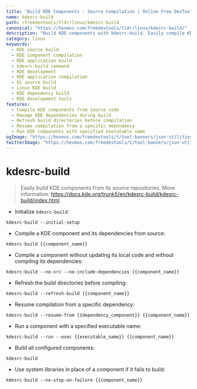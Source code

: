 ```yaml
---
title: "Build KDE Components - Source Compilation | Online Free DevTools by Hexmos"
name: kdesrc-build
path: /freedevtools/tldr/linux/kdesrc-build
canonical: "https://hexmos.com/freedevtools/tldr/linux/kdesrc-build/"
description: "Build KDE components with kdesrc-build. Easily compile KDE applications and dependencies from source code repositories using command-line options. Free online tool, no registration required."
category: linux
keywords:
  - KDE source build
  - KDE component compilation
  - KDE application build
  - kdesrc-build command
  - KDE development
  - KDE application compilation
  - Qt source build
  - Linux KDE build
  - KDE dependency build
  - KDE development tools
features:
  - Compile KDE components from source code
  - Manage KDE dependencies during build
  - Refresh build directories before compilation
  - Resume compilation from a specific dependency
  - Run KDE components with specified executable name
ogImage: "https://hexmos.com/freedevtools/t/tool-banners/json-utilities-banner.png"
twitterImage: "https://hexmos.com/freedevtools/t/tool-banners/json-utilities-banner.png"
---
```


# kdesrc-build

> Easily build KDE components from its source repositories.
> More information: <https://docs.kde.org/trunk5/en/kdesrc-build/kdesrc-build/index.html>.

- Initialize `kdesrc-build`:

`kdesrc-build --initial-setup`

- Compile a KDE component and its dependencies from source:

`kdesrc-build {{component_name}}`

- Compile a component without updating its local code and without compiling its dependencies:

`kdesrc-build --no-src --no-include-dependencies {{component_name}}`

- Refresh the build directories before compiling:

`kdesrc-build --refresh-build {{component_name}}`

- Resume compilation from a specific dependency:

`kdesrc-build --resume-from {{dependency_component}} {{component_name}}`

- Run a component with a specified executable name:

`kdesrc-build --run --exec {{executable_name}} {{component_name}}`

- Build all configured components:

`kdesrc-build`

- Use system libraries in place of a component if it fails to build:

`kdesrc-build --no-stop-on-failure {{component_name}}`

